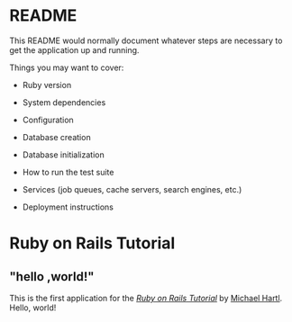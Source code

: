 # README

This README would normally document whatever steps are necessary to get the
application up and running.

Things you may want to cover:

* Ruby version

* System dependencies

* Configuration

* Database creation

* Database initialization

* How to run the test suite

* Services (job queues, cache servers, search engines, etc.)

* Deployment instructions

# Ruby on Rails Tutorial

## "hello ,world!"

This is the first application for the
[_Ruby on Rails Tutorial_](https://railstutorial.jp/)
by [Michael Hartl](http://www.michaelhartl.com/). Hello, world!
